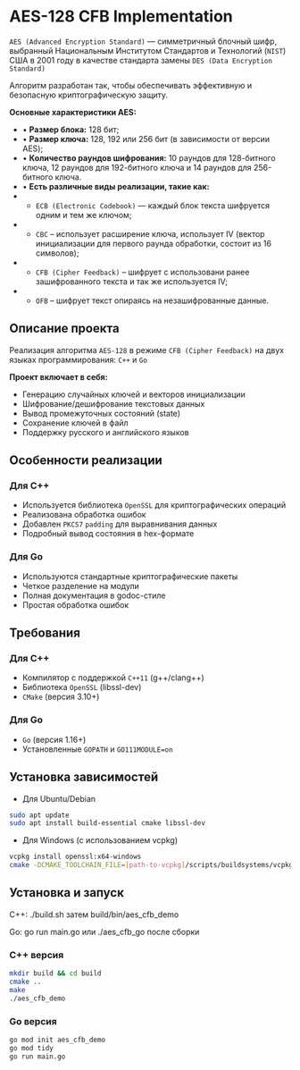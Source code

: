 # AES-128 CFB Implementation

`AES (Advanced Encryption Standard)` — симметричный блочный шифр, выбранный Национальным Институтом Стандартов и Технологий (`NIST`) США в 2001 году в качестве стандарта замены `DES (Data Encryption Standard)`

Алгоритм разработан так, чтобы обеспечивать эффективную и безопасную криптографическую защиту.

**Основные характеристики AES:**

- • **Размер блока:** 128 бит;
- • **Размер ключа:** 128, 192 или 256 бит (в зависимости от версии AES);
- • **Количество раундов шифрования:** 10 раундов для 128-битного ключа, 12 раундов для 192-битного ключа и 14 раундов для 256-битного ключа.
- • **Есть различные виды реализации, такие как:**
- - `ECB (Electronic Codebook)` — каждый блок текста шифруется одним и тем же ключом;
- - `CBC` – использует расширение ключа, использует IV (вектор инициализации для первого раунда обработки, состоит из 16 символов);
- - `CFB (Cipher Feedback)` – шифрует с использовани ранее зашифрованного текста и так же используется IV;
- - `OFB` – шифрует текст опираясь на незашифрованные данные.

## Описание проекта

Реализация алгоритма `AES-128` в режиме `CFB (Cipher Feedback)` на двух языках программирования: `C++` и `Go`

**Проект включает в себя:**

- Генерацию случайных ключей и векторов инициализации
- Шифрование/дешифрование текстовых данных
- Вывод промежуточных состояний (state)
- Сохранение ключей в файл
- Поддержку русского и английского языков

## Особенности реализации

### Для C++

- Используется библиотека `OpenSSL` для криптографических операций
- Реализована обработка ошибок
- Добавлен `PKCS7` `padding` для выравнивания данных
- Подробный вывод состояния в hex-формате

### Для Go

- Используются стандартные криптографические пакеты
- Четкое разделение на модули
- Полная документация в godoc-стиле
- Простая обработка ошибок

## Требования

### Для C++

- Компилятор с поддержкой `C++11` (g++/clang++)
- Библиотека `OpenSSL` (libssl-dev)
- `CMake` (версия 3.10+)

### Для Go

- `Go` (версия 1.16+)
- Установленные `GOPATH` и `GO111MODULE=on`

## Установка зависимостей

- Для Ubuntu/Debian

```bash
sudo apt update
sudo apt install build-essential cmake libssl-dev
```

- Для Windows (с использованием vcpkg)

```bash
vcpkg install openssl:x64-windows
cmake -DCMAKE_TOOLCHAIN_FILE=[path-to-vcpkg]/scripts/buildsystems/vcpkg.cmake ..
```

## Установка и запуск

C++: ./build.sh затем build/bin/aes_cfb_demo

Go: go run main.go или ./aes_cfb_go после сборки

### C++ версия

```bash
mkdir build && cd build
cmake ..
make
./aes_cfb_demo
```

### Go версия

```bash
go mod init aes_cfb_demo
go mod tidy
go run main.go
```
